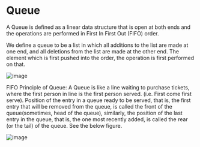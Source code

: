 # Queue
A Queue is defined as a linear data structure that is open at both ends and the operations are performed in First In First Out (FIFO) order.

We define a queue to be a list in which all additions to the list are made at one end, and all deletions from the list are made at the other end.  The element which is first pushed into the order, the operation is first performed on that.

![image](https://user-images.githubusercontent.com/125429608/234449638-f45dc8c2-b810-49fe-baec-bf9ee3317158.png)

FIFO Principle of Queue:
A Queue is like a line waiting to purchase tickets, where the first person in line is the first person served. (i.e. First come first serve).
Position of the entry in a queue ready to be served, that is, the first entry that will be removed from the queue, is called the front of the queue(sometimes, head of the queue), similarly, the position of the last entry in the queue, that is, the one most recently added, is called the rear (or the tail) of the queue. See the below figure.

![image](https://user-images.githubusercontent.com/125429608/234449682-af56ffe6-e82c-485f-9580-1e813cfecd6a.png)

